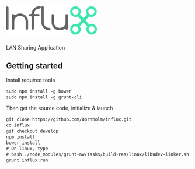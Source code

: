 # ![InfluX](https://raw.githubusercontent.com/Bornholm/influx/develop/img/logo.svg)

LAN Sharing Application

## Getting started

Install required tools

```
sudo npm install -g bower
sudo npm install -g grunt-cli
```
Then get the source code, initialize & launch
```
git clone https://github.com/Bornholm/influx.git
cd influx
git checkout develop
npm install
bower install
# On linux, type
# bash ./node_modules/grunt-nw/tasks/build-res/linux/libudev-linker.sh
grunt influx:run
```
